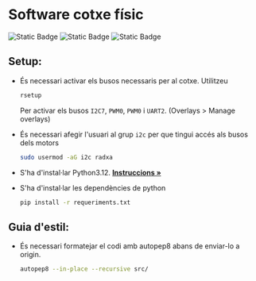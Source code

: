 # Software cotxe físic

![Static Badge](https://img.shields.io/badge/Python-3.12-gray?style=for-the-badge&logo=python&logoColor=white&labelColor=%233671a2) ![Static Badge](https://img.shields.io/badge/Nix-24.11-gray?style=for-the-badge&logo=nixos&logoColor=white&labelColor=%237eb7e1) ![Static Badge](https://img.shields.io/badge/License-MIT%2FApache-gray?style=for-the-badge&logo=gitbook&logoColor=white&labelColor=blue)

## Setup:
- És necessari activar els busos necessaris per al cotxe. Utilitzeu
  ```bash
  rsetup
  ```
  Per activar els busos `I2C7`, `PWM0`, `PWM0` i `UART2`. (Overlays > Manage overlays)

- És necessari afegir l'usuari al grup `i2c` per que tingui accés als busos dels motors
  ```bash
  sudo usermod -aG i2c radxa
  ```

- S'ha d'instal·lar Python3.12. [**Instruccions »**](https://www.build-python-from-source.com/)

- S'ha d'instal·lar les dependències de python
  ```bash
  pip install -r requeriments.txt
  ```

## Guia d'estil:
- És necessari formatejar el codi amb autopep8 abans de enviar-lo a origin.
  ```bash
  autopep8 --in-place --recursive src/
  ```
